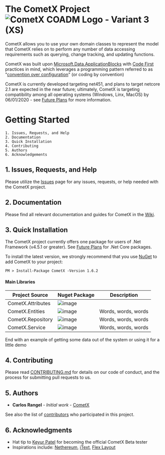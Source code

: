 # The CometX Project ![CometX COADM Logo - Variant 3 (XS)](https://user-images.githubusercontent.com/11052295/71770401-bf516500-2ef1-11ea-96d3-6a9852af3bf7.png)

CometX allows you to use your own domain classes to represent the model that CometX relies on to perform any number of data accessing requirements such as querying, change tracking, and updating functions. 

CometX was built upon [Microsoft.Data.ApplicationBlocks](https://www.nuget.org/packages/Microsoft.ApplicationBlocks.Data/) with [Code First](https://www.entityframeworktutorial.net/code-first/what-is-code-first.aspx) practices in mind, which leverages a programming pattern referred to as "[convention over configuration](https://markheath.net/post/convention-over-configuration)" (or coding by convention)

CometX is currently developed targeting net451, and plans to target netcore 2.1 are expected in the near future; ultimately, CometX is targeting compatibility among all operating systems (Windows, Linx, MacOS) by 06/01/2020 - see [Future Plans]() for more information.  

# Getting Started 
```
1. Issues, Requests, and Help
2. Documentation 
3. Quick Installation 
4. Contributing 
5. Authors
6. Acknowledgements 
```

## 1. Issues, Requests, and Help 
Please utilize the [Issues](https://github.com/CarlosRangel17/CometX/issues) page for any issues, requests, or help needed with the CometX project.

## 2. Documentation 
Please find all relevant documentation and guides for CometX in the [Wiki](https://github.com/CarlosRangel17/CometX/wiki). 

## 3. Quick Installation

The CometX project currently offers one package for users of .Net Framework (v4.5.1 or greater). See [Future Plans](https://github.com/CarlosRangel17/CometX/wiki/Future-Plans) for .Net Core packages. 

To install the latest version, we strongly recommend that you use [NuGet](https://www.nuget.org/packages/CometX/) to add CometX to your project:

``` 
PM > Install-Package CometX -Version 1.6.2 
```

#### Main Libraries 
| Project Source | Nuget Package | Description | 
| --- | --- | --- |
| CometX.Attributes | ![image](https://user-images.githubusercontent.com/11052295/71768303-9ec9e080-2eda-11ea-81f2-4b7eecb43294.png) |  |
| CometX.Entities | ![image](https://user-images.githubusercontent.com/11052295/71768303-9ec9e080-2eda-11ea-81f2-4b7eecb43294.png) | Words, words, words |
| CometX.Repository | ![image](https://user-images.githubusercontent.com/11052295/71768303-9ec9e080-2eda-11ea-81f2-4b7eecb43294.png) | Words, words, words |
| CometX.Service | ![image](https://user-images.githubusercontent.com/11052295/71768303-9ec9e080-2eda-11ea-81f2-4b7eecb43294.png) | Words, words, words |

End with an example of getting some data out of the system or using it for a little demo

## 4. Contributing

Please read [CONTRIBUTING.md](https://gist.github.com/PurpleBooth/b24679402957c63ec426) for details on our code of conduct, and the process for submitting pull requests to us.

## 5. Authors

* **Carlos Rangel** - *Initial work* - [CometX](https://github.com/CarlosRangel7/CometX)

See also the list of [contributors](https://github.com/CarlosRangel7/CometX/contributors) who participated in this project.

## 6. Acknowledgments

* Hat tip to [Keyur Patel](https://github.com/simkeyur) for becoming the official CometX Beta tester
* Inspirations include: [Nethereum](https://github.com/Nethereum/Nethereum), [iText](https://github.com/itext/itextsharp), [Flex Layout](https://github.com/angular/flex-layout)
